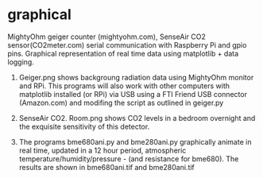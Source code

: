 # graphical
MightyOhm geiger counter (mightyohm.com), SenseAir CO2 sensor(CO2meter.com) serial communication with Raspberry Pi and gpio pins. Graphical representation of real time data using matplotlib + data logging. 

1. Geiger.png shows backgroung radiation data using MightyOhm monitor and RPi. This programs will also work with other computers with matplotlib installed (or RPi) via USB using a FTI Friend USB connector (Amazon.com) and modifing the script as outlined in geiger.py

2. SenseAir CO2. Room.png shows CO2 levels in a bedroom overnight and the exquisite sensitivity of this detector. 

3. The programs bme680ani.py and bme280ani.py graphically animate in real time, updated in a 12 hour period, atmospheric temperature/humidity/pressure - (and resistance for bme680). The results are shown in bme680ani.tif and bme280ani.tif 
